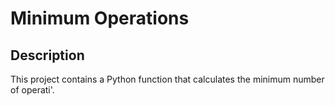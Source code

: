 # Minimum Operations

## Description

This project contains a Python function that calculates the minimum number of operati'.
